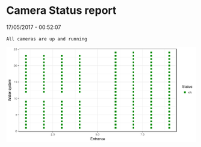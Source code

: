 Camera Status report
================
17/05/2017 - 00:52:07

    All cameras are up and running

![](camreport_files/figure-markdown_github/unnamed-chunk-2-1.png)
